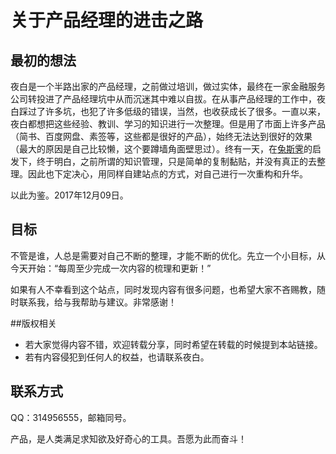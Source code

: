 # 关于产品经理的进击之路

## 最初的想法
夜白是一个半路出家的产品经理，之前做过培训，做过实体，最终在一家金融服务公司转投进了产品经理坑中从而沉迷其中难以自拔。在从事产品经理的工作中，夜白踩过了许多坑，也犯了许多低级的错误，当然，也收获成长了很多。一直以来，夜白都想把这些经验、教训、学习的知识进行一次整理。但是用了市面上许多产品（简书、百度网盘、素签等，这些都是很好的产品），始终无法达到很好的效果（最大的原因是自己比较懒，这个要蹲墙角面壁思过）。终有一天，在[兔斯霁](https://www.zhihu.com/people/tusiji)的启发下，终于明白，之前所谓的知识管理，只是简单的复制黏贴，并没有真正的去整理。因此也下定决心，用同样自建站点的方式，对自己进行一次重构和升华。

以此为鉴。2017年12月09日。

## 目标
不管是谁，人总是需要对自己不断的整理，才能不断的优化。先立一个小目标，从今天开始：“每周至少完成一次内容的梳理和更新！”

如果有人不幸看到这个站点，同时发现内容有很多问题，也希望大家不吝赐教，随时联系我，给与我帮助与建议。非常感谢！

##版权相关
- 若大家觉得内容不错，欢迎转载分享，同时希望在转载的时候提到本站链接。
- 若有内容侵犯到任何人的权益，也请联系夜白。

## 联系方式
QQ：314956555，邮箱同号。

产品，是人类满足求知欲及好奇心的工具。吾愿为此而奋斗！
